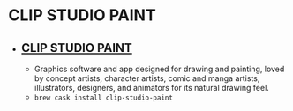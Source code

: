 # CLIP STUDIO PAINT
- [CLIP STUDIO PAINT](https://www.clipstudio.net/en)
  - 
  - Graphics software and app designed for drawing and painting, loved by concept artists, character artists, comic and manga artists, illustrators, designers, and animators for its natural drawing feel.
  - `brew cask install clip-studio-paint`

